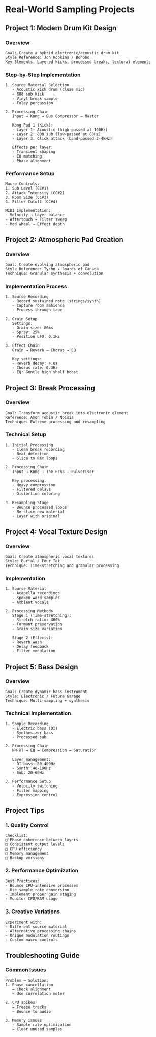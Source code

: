 # Real-World Sampling Projects

## Project 1: Modern Drum Kit Design

### Overview
```
Goal: Create a hybrid electronic/acoustic drum kit
Style Reference: Jon Hopkins / Bonobo
Key Elements: Layered kicks, processed breaks, textural elements
```

### Step-by-Step Implementation
```
1. Source Material Selection
   - Acoustic kick drum (close mic)
   - 808 sub kick
   - Vinyl break sample
   - Foley percussion

2. Processing Chain
   Input → Kong → Bus Compressor → Master

   Kong Pad 1 (Kick):
   - Layer 1: Acoustic (high-passed at 100Hz)
   - Layer 2: 808 sub (low-passed at 80Hz)
   - Layer 3: Click attack (band-passed 2-4kHz)

   Effects per layer:
   - Transient shaping
   - EQ matching
   - Phase alignment
```

### Performance Setup
```
Macro Controls:
1. Sub Level (CC#1)
2. Attack Intensity (CC#2)
3. Room Size (CC#3)
4. Filter Cutoff (CC#4)

MIDI Implementation:
- Velocity → Layer balance
- Aftertouch → Filter sweep
- Mod wheel → Effect depth
```

## Project 2: Atmospheric Pad Creation

### Overview
```
Goal: Create evolving atmospheric pad
Style Reference: Tycho / Boards of Canada
Technique: Granular synthesis + convolution
```

### Implementation Process
```
1. Source Recording
   - Record sustained note (strings/synth)
   - Capture room ambience
   - Process through tape

2. Grain Setup
   Settings:
   - Grain size: 80ms
   - Spray: 25%
   - Position LFO: 0.1Hz
   
3. Effect Chain
   Grain → Reverb → Chorus → EQ
   
   Key settings:
   - Reverb decay: 4.8s
   - Chorus rate: 0.3Hz
   - EQ: Gentle high shelf boost
```

## Project 3: Break Processing

### Overview
```
Goal: Transform acoustic break into electronic element
Reference: Amon Tobin / Noisia
Technique: Extreme processing and resampling
```

### Technical Setup
```
1. Initial Processing
   - Clean break recording
   - Beat detection
   - Slice to Rex loops
   
2. Processing Chain
   Input → Kong → The Echo → Pulveriser
   
   Key processing:
   - Heavy compression
   - Filtered delays
   - Distortion coloring
   
3. Resampling Stage
   - Bounce processed loops
   - Re-slice new material
   - Layer with original
```

## Project 4: Vocal Texture Design

### Overview
```
Goal: Create atmospheric vocal textures
Style: Burial / Four Tet
Technique: Time-stretching and granular processing
```

### Implementation
```
1. Source Material
   - Acapella recordings
   - Spoken word samples
   - Ambient vocals
   
2. Processing Methods
   Stage 1 (Time-stretching):
   - Stretch ratio: 400%
   - Formant preservation
   - Grain size variation
   
   Stage 2 (Effects):
   - Reverb wash
   - Delay feedback
   - Filter modulation
```

## Project 5: Bass Design

### Overview
```
Goal: Create dynamic bass instrument
Style: Electronic / Future Garage
Technique: Multi-sampling + synthesis
```

### Technical Implementation
```
1. Sample Recording
   - Electric bass (DI)
   - Synthesizer bass
   - Processed sub
   
2. Processing Chain
   NN-XT → EQ → Compression → Saturation
   
   Layer management:
   - DI bass: 80-400Hz
   - Synth: 40-100Hz
   - Sub: 20-60Hz
   
3. Performance Setup
   - Velocity switching
   - Filter mapping
   - Expression control
```

## Project Tips

### 1. Quality Control
```
Checklist:
□ Phase coherence between layers
□ Consistent output levels
□ CPU efficiency
□ Memory management
□ Backup versions
```

### 2. Performance Optimization
```
Best Practices:
- Bounce CPU-intensive processes
- Use sample rate conversion
- Implement proper gain staging
- Monitor CPU/RAM usage
```

### 3. Creative Variations
```
Experiment with:
- Different source material
- Alternative processing chains
- Unique modulation routings
- Custom macro controls
```

## Troubleshooting Guide

### Common Issues
```
Problem → Solution:
1. Phase cancellation
   → Check alignment
   → Use correlation meter
   
2. CPU spikes
   → Freeze tracks
   → Bounce to audio
   
3. Memory issues
   → Sample rate optimization
   → Clear unused samples
``` 